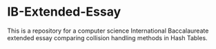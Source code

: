 # IB-Extended-Essay
This is a repository for a computer science International Baccalaureate extended essay comparing collision handling methods in Hash Tables.
